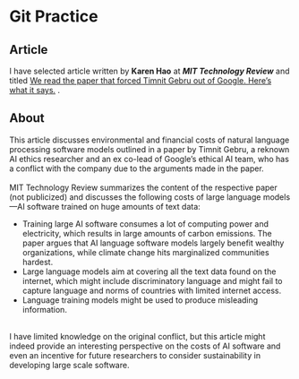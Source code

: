 # Git Practice

## Article
I have selected article written by **Karen Hao** at ***MIT Technology Review*** and titled [We read the paper that forced Timnit Gebru out of Google. Here’s what it says.](https://www.technologyreview.com/2020/12/04/1013294/google-ai-ethics-research-paper-forced-out-timnit-gebru/) .
<br>
## About
This article discusses environmental and financial costs of natural language processing software models outlined in a paper by Timnit Gebru, a reknown AI ethics researcher and an ex co-lead of Google’s ethical AI team, who has a conflict with the company due to the arguments made in the paper.  
<br>
MIT Technology Review summarizes the content of the respective paper (not publicized) and discusses the following costs of large language models—AI software trained on huge amounts of text data:  
- Training large AI software consumes a lot of computing power and electricity, which results in large amounts of carbon emissions. The paper argues that AI language software models largely benefit wealthy organizations, while climate change hits marginalized communities hardest. 
- Large language models aim at covering all the text data found on the internet, which might include discriminatory language and might fail to capture language and norms of countries with limited internet access.
- Language training models might be used to produce misleading information. 
<br>
I have limited knowledge on the original conflict, but this article might indeed provide an interesting perspective on the costs of AI software and even an incentive for future researchers to consider sustainability in developing large scale software.

